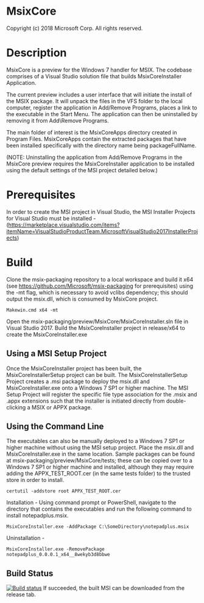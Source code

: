 # MsixCore
Copyright (c) 2018 Microsoft Corp. All rights reserved.

# Description 
MsixCore is a preview for the Windows 7 handler for MSIX. The codebase comprises of a Visual Studio solution file that builds MsixCoreInstaller Application. 

The current preview includes a user interface that will initiate the install of the MSIX package. It will unpack the files in the VFS folder to the local computer, register the application in Add/Remove Programs, places a link to the executable in the Start Menu. The application can then be uninstalled by removing it from Add\Remove Programs. 

The main folder of interest is the MsixCoreApps directory created in Program Files. MsixCoreApps contain the extracted packages that have been installed specifically with the directory name being packageFullName.

(NOTE: Uninstalling the application from Add/Remove Programs in the MsixCore preview requires the MsixCoreInstaller application to be installed using the default settings of the MSI project detailed below.)

# Prerequisites
In order to create the MSI project in Visual Studio, the MSI Installer Projects for Visual Studio must be installed - 
(https://marketplace.visualstudio.com/items?itemName=VisualStudioProductTeam.MicrosoftVisualStudio2017InstallerProjects)

# Build
Clone the msix-packaging repository to a local workspace and build it x64 (see https://github.com/Microsoft/msix-packaging for prerequisites) using the -mt flag, which is necessary to avoid vclibs dependency; this should output the msix.dll, which is consumed by MsixCore project.

```
Makewin.cmd x64 -mt
```
Open the msix-packaging/preview/MsixCore/MsixCoreInstaller.sln file in Visual Studio 2017. Build the MsixCoreInstaller project in release/x64 to create the MsixCoreInstaller.exe

## Using a MSI Setup Project
Once the MsixCoreInstaller project has been built, the MsixCoreInstallerSetup project can be built.
The MsixCoreInstallerSetup Project creates a .msi package to deploy the msix.dll and MsixCoreInstaller.exe onto a Windows 7 SP1 or higher machine. The MSI Setup Project will register the specific file type association for the .msix and .appx extensions such that the installer is initiated directly from double-clicking a MSIX or APPX package.

## Using the Command Line
The executables can also be manually deployed to a Windows 7 SP1 or higher machine without using the MSI setup project. Place the msix.dll and MsixCoreInstaller.exe in the same location. 
Sample packages can be found at msix-packaging/preview/MsixCore/tests; these can be copied over to a Windows 7 SP1 or higher machine and installed, although they may require adding the APPX_TEST_ROOT.cer (in the same tests folder) to the trusted store in order to install.

```
certutil -addstore root APPX_TEST_ROOT.cer
```

Installation - Using command prompt or PowerShell, navigate to the directory that contains the executables and run the following command to install notepadplus.msix.

```
MsixCoreInstaller.exe -AddPackage C:\SomeDirectory\notepadplus.msix
```

Uninstallation - 

```
MsixCoreInstaller.exe -RemovePackage notepadplus_0.0.0.1_x64__8wekyb3d8bbwe
```

## Build Status
[![Build status](https://microsoft.visualstudio.com/xPlatAppx/_apis/build/status/CIGitHub-for-MsixCoreInstaller)](https://github.com/Microsoft/msix-packaging/releases/tag/MsixCoreInstaller-preview)
If succeeded, the built MSI can be downloaded from the release tab.